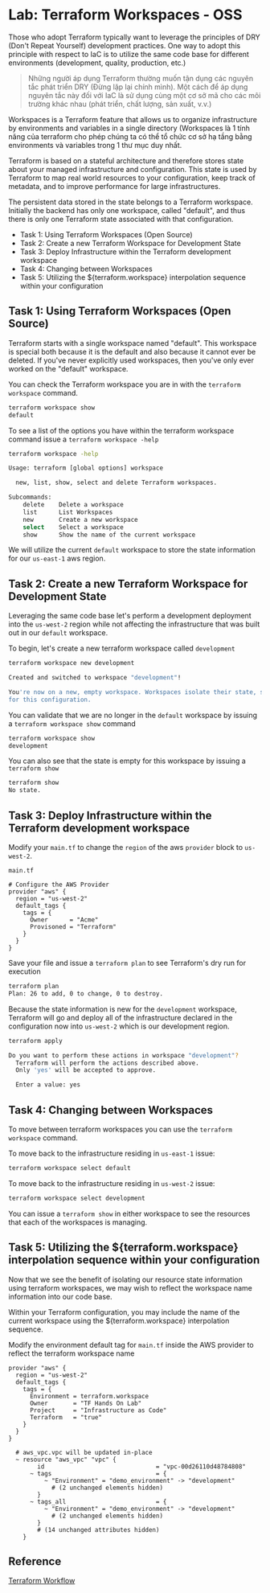 # Lab: Terraform Workspaces - OSS

Those who adopt Terraform typically want to leverage the principles of DRY (Don't Repeat Yourself) development practices. One way to adopt this principle with respect to IaC is to utilize the same code base for different environments (development, quality, production, etc.)

>Những người áp dụng Terraform thường muốn tận dụng các nguyên tắc phát triển DRY (Đừng lặp lại chính mình). Một cách để áp dụng nguyên tắc này đối với IaC là sử dụng cùng một cơ sở mã cho các môi trường khác nhau (phát triển, chất lượng, sản xuất, v.v.)

Workspaces is a Terraform feature that allows us to organize infrastructure by environments and variables in a single directory (Workspaces là 1 tính năng của terraform cho phép chúng ta có thể tổ chức cơ sở hạ tầng bằng environments và variables trong 1 thư mục duy nhất.

Terraform is based on a stateful architecture and therefore stores state about your managed infrastructure and configuration. This state is used by Terraform to map real world resources to your configuration, keep track of metadata, and to improve performance for large infrastructures.

The persistent data stored in the state belongs to a Terraform workspace. Initially the backend has only one workspace, called "default", and thus there is only one Terraform state associated with that configuration.

- Task 1: Using Terraform Workspaces (Open Source)
- Task 2: Create a new Terraform Workspace for Development State
- Task 3: Deploy Infrastructure within the Terraform development workspace
- Task 4: Changing between Workspaces
- Task 5: Utilizing the ${terraform.workspace} interpolation sequence within your configuration

## Task 1: Using Terraform Workspaces (Open Source)

Terraform starts with a single workspace named "default". This workspace is special both because it is the default and also because it cannot ever be deleted. If you've never explicitly used workspaces, then you've only ever worked on the "default" workspace.

You can check the Terraform workspace you are in with the `terraform workspace` command.

```bash
terraform workspace show
default
```

To see a list of the options you have within the terraform workspace command issue a `terraform workspace -help`

```bash
terraform workspace -help

Usage: terraform [global options] workspace

  new, list, show, select and delete Terraform workspaces.

Subcommands:
    delete    Delete a workspace
    list      List Workspaces
    new       Create a new workspace
    select    Select a workspace
    show      Show the name of the current workspace
```

We will utilize the current `default` workspace to store the state information for our `us-east-1` aws region.

## Task 2: Create a new Terraform Workspace for Development State

Leveraging the same code base let's perform a development deployment into the `us-west-2` region while not affecting the infrastructure that was built out in our `default` workspace.

To begin, let's create a new terraform workspace called `development`

```bash
terraform workspace new development

Created and switched to workspace "development"!

You're now on a new, empty workspace. Workspaces isolate their state, so if you run "terraform plan" Terraform will not see any existing state
for this configuration.
```

You can validate that we are no longer in the `default` workspace by issuing a `terraform workspace show` command

```bash
terraform workspace show
development
```

You can also see that the state is empty for this workspace by issuing a `terraform show`

```bash
terraform show
No state.
```

## Task 3: Deploy Infrastructure within the Terraform development workspace

Modify your `main.tf` to change the `region` of the aws `provider` block to `us-west-2`.

`main.tf`

```hcl
# Configure the AWS Provider
provider "aws" {
  region = "us-west-2"
  default_tags {
    tags = {
      Owner      = "Acme"
      Provisoned = "Terraform"
    }
  }
}
```

Save your file and issue a `terraform plan` to see Terraform's dry run for execution

```bash
terraform plan
Plan: 26 to add, 0 to change, 0 to destroy.
```

Because the state information is new for the `development` workspace, Terraform will go and deploy all of the infrastructure declared in the configuration now into `us-west-2` which is our development region.

```bash
terraform apply

Do you want to perform these actions in workspace "development"?
  Terraform will perform the actions described above.
  Only 'yes' will be accepted to approve.

  Enter a value: yes
```

## Task 4: Changing between Workspaces

To move between terraform workspaces you can use the `terraform workspace` command.

To move back to the infrastructure residing in `us-east-1` issue:

```bash
terraform workspace select default
```

To move back to the infrastructure residing in `us-west-2` issue:

```bash
terraform workspace select development
```

You can issue a `terraform show` in either workspace to see the resources that each of the workspaces is managing.

## Task 5: Utilizing the ${terraform.workspace} interpolation sequence within your configuration

Now that we see the benefit of isolating our resource state information using terraform workspaces, we may wish to reflect the workspace name information into our code base.

Within your Terraform configuration, you may include the name of the current workspace using the ${terraform.workspace} interpolation sequence.

Modify the environment default tag for `main.tf` inside the AWS provider to reflect the terraform workspace name

```hcl
provider "aws" {
  region = "us-west-2"
  default_tags {
    tags = {
      Environment = terraform.workspace
      Owner       = "TF Hands On Lab"
      Project     = "Infrastructure as Code"
      Terraform   = "true"
    }
  }
}
```

```
  # aws_vpc.vpc will be updated in-place
  ~ resource "aws_vpc" "vpc" {
        id                               = "vpc-00d26110d48784808"
      ~ tags                             = {
          ~ "Environment" = "demo_environment" -> "development"
            # (2 unchanged elements hidden)
        }
      ~ tags_all                         = {
          ~ "Environment" = "demo_environment" -> "development"
            # (2 unchanged elements hidden)
        }
        # (14 unchanged attributes hidden)
    }
```

## Reference

[Terraform Workflow](https://www.terraform.io/docs/cloud/guides/recommended-practices/part1.html)
